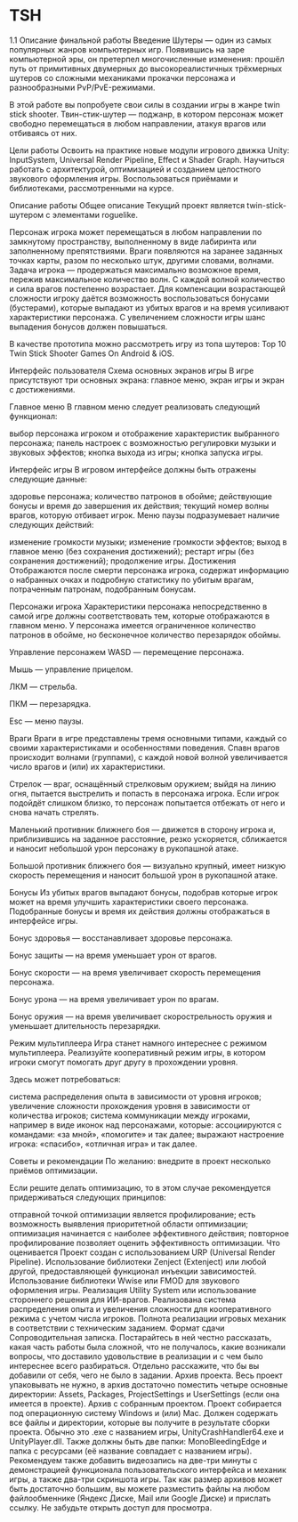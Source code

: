 # TSH
1.1 Описание финальной работы
Введение
Шутеры — один из самых популярных жанров компьютерных игр. Появившись на заре компьютерной эры, он претерпел многочисленные изменения: прошёл путь от примитивных двумерных до высокореалистичных трёхмерных шутеров со сложными механиками прокачки персонажа и разнообразными PvP/PvE-режимами.

В этой работе вы попробуете свои силы в создании игры в жанре twin stick shooter. Твин-стик-шутер — поджанр, в котором персонаж может свободно перемещаться в любом направлении, атакуя врагов или отбиваясь от них.


Цели работы
Освоить на практике новые модули игрового движка Unity: InputSystem, Universal Render Pipeline, Effect и Shader Graph.
Научиться работать с архитектурой, оптимизацией и созданием целостного звукового оформления игры.
Воспользоваться приёмами и библиотеками, рассмотренными на курсе.

Описание работы
Общее описание
Текущий проект является twin-stick-шутером с элементами roguelike. 

Персонаж игрока может перемещаться в любом направлении по замкнутому пространству, выполненному в виде лабиринта или заполненному препятствиями. Враги появляются на заранее заданных точках карты, разом по несколько штук, другими словами, волнами. Задача игрока — продержаться максимально возможное время, пережив максимальное количество волн. С каждой волной количество и сила врагов постепенно возрастает. Для компенсации возрастающей сложности игроку даётся возможность воспользоваться бонусами (бустерами), которые выпадают из убитых врагов и на время усиливают характеристики персонажа. С увеличением сложности игры шанс выпадения бонусов должен повышаться. 

В качестве прототипа можно рассмотреть игру из топа шутеров: Top 10 Twin Stick Shooter Games On Android & iOS.


Интерфейс пользователя
Схема основных экранов игры
В игре присутствуют три основных экрана: главное меню, экран игры и экран с достижениями.



Главное меню
В главном меню следует реализовать следующий функционал:

выбор персонажа игроком и отображение характеристик выбранного персонажа;
панель настроек с возможностью регулировки музыки и звуковых эффектов;
кнопка выхода из игры;
кнопка запуска игры.

Интерфейс игры
В игровом интерфейсе должны быть отражены следующие данные:

здоровье персонажа;
количество патронов в обойме;
действующие бонусы и время до завершения их действия;
текущий номер волны врагов, которую отбивает игрок.
Меню паузы подразумевает наличие следующих действий:

изменение громкости музыки;
изменение громкости эффектов;
выход в главное меню (без сохранения достижений);
рестарт игры (без сохранения достижений);
продолжение игры.
Достижения
Отображаются после смерти персонажа игрока, содержат информацию о набранных очках и подробную статистику по убитым врагам, потраченным патронам, подобранным бонусам.


Персонажи игрока
Характеристики персонажа непосредственно в самой игре должны соответствовать тем, которые отображаются в главном меню. У персонажа имеется ограниченное количество патронов в обойме, но бесконечное количество перезарядок обоймы.


Управление персонажем
WASD — перемещение персонажа.

Мышь — управление прицелом.

ЛКМ — стрельба.

ПКМ — перезарядка.

Esc — меню паузы.


Враги
Враги в игре представлены тремя основными типами, каждый со своими характеристиками и особенностями поведения. Спавн врагов происходит волнами (группами), с каждой новой волной увеличивается число врагов и (или) их характеристики.

Стрелок — враг, оснащённый стрелковым оружием; выйдя на линию огня, пытается выстрелить и попасть в персонажа игрока. Если игрок подойдёт слишком близко, то персонаж попытается отбежать от него и снова начать стрелять.

Маленький противник ближнего боя — движется в сторону игрока и, приблизившись на заданное расстояние, резко ускоряется, сближается и наносит небольшой урон персонажу в рукопашной атаке.

Большой противник ближнего боя — визуально крупный, имеет низкую скорость перемещения и наносит большой урон в рукопашной атаке.


Бонусы
Из убитых врагов выпадают бонусы, подобрав которые игрок может на время улучшить характеристики своего персонажа. Подобранные бонусы и время их действия должны отображаться в интерфейсе игры.

Бонус здоровья — восстанавливает здоровье персонажа.

Бонус защиты — на время уменьшает урон от врагов.

Бонус скорости — на время увеличивает скорость перемещения персонажа.

Бонус урона — на время увеличивает урон по врагам.

Бонус оружия — на время увеличивает скорострельность оружия и уменьшает длительность перезарядки. 



Режим мультиплеера
Игра станет намного интереснее с режимом мультиплеера. Реализуйте кооперативный режим игры, в котором игроки смогут помогать друг другу в прохождении уровня. 

Здесь может потребоваться:

система распределения опыта в зависимости от уровня игроков;
увеличение сложности прохождения уровня в зависимости от количества игроков;
система коммуникации между игроками, например в виде иконок над персонажами, которые:
ассоциируются с командами: «за мной», «помогите» и так далее;
выражают настроение игрока: «спасибо», «отличная игра» и так далее.


Советы и рекомендации 
По желанию: внедрите в проект несколько приёмов оптимизации. 

Если решите делать оптимизацию, то в этом случае рекомендуется придерживаться следующих принципов:

отправной точкой оптимизации является профилирование;
есть возможность выявления приоритетной области оптимизации;
оптимизация начинается с наиболее эффективного действия;
повторное профилирование позволяет оценить эффективность оптимизации.
Что оценивается
Проект создан с использованием URP (Universal Render Pipeline).
Использование библиотеки Zenject (Extenject) или любой другой, предоставляющей функционал инъекции зависимостей.
Использование библиотеки Wwise или FMOD для звукового оформления игры.
Реализация Utility System или использование стороннего решения для ИИ-врагов.
Реализована система распределения опыта и увеличения сложности для  кооперативного режима с учетом числа игроков.
Полнота реализации игровых механик в соответствии с техническим заданием.
Формат сдачи
Сопроводительная записка. Постарайтесь в ней честно рассказать, какая часть работы была сложной, что не получалось, какие возникали вопросы, что доставило удовольствие в реализации и с чем было интереснее всего разбираться. Отдельно расскажите, что бы вы добавили от себя, чего не было в задании. 
Архив проекта. Весь проект упаковывать не нужно, в архив достаточно поместить четыре основные директории: Assets, Packages, ProjectSettings и UserSettings (если она имеется в проекте).
Архив с собранным проектом. Проект собирается под операционную систему Windows и (или) Mac. Должен содержать все файлы и директории, которые вы получите в результате сборки проекта. Обычно это .exe с названием игры, UnityCrashHandler64.exe и UnityPlayer.dll. Также должны быть две папки: MonoBleedingEdge и папка с ресурсами (её название совпадает с названием игры).
Рекомендуем также добавить видеозапись на две-три минуты с демонстрацией функционала пользовательского интерфейса и механик игры, а также два-три скриншота игры.
Так как размер архивов может быть достаточно большим, вы можете разместить файлы на любом файлообменнике (Яндекс Диске, Mail или Google Диске) и прислать ссылку. Не забудьте открыть доступ для просмотра.